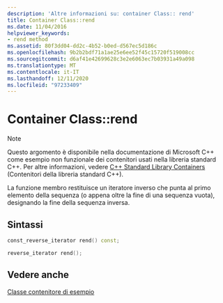 ```yaml
---
description: 'Altre informazioni su: container Class:: rend'
title: Container Class::rend
ms.date: 11/04/2016
helpviewer_keywords:
- rend method
ms.assetid: 80f3dd04-dd2c-4b52-b0ed-d567ec5d186c
ms.openlocfilehash: 9b2b2bdf71a1ae25e6ee52f45c15720f519008cc
ms.sourcegitcommit: d6af41e42699628c3e2e6063ec7b03931a49a098
ms.translationtype: MT
ms.contentlocale: it-IT
ms.lasthandoff: 12/11/2020
ms.locfileid: "97233409"
---
```

# <a name="container-classrend"></a>Container Class::rend

> [!NOTE]
> Questo argomento è disponibile nella documentazione di Microsoft C++ come esempio non funzionale dei contenitori usati nella libreria standard C++. Per altre informazioni, vedere [C++ Standard Library Containers](../standard-library/stl-containers.md) (Contenitori della libreria standard C++).

La funzione membro restituisce un iteratore inverso che punta al primo elemento della sequenza (o appena oltre la fine di una sequenza vuota), designando la fine della sequenza inversa.

## <a name="syntax"></a>Sintassi

```cpp
const_reverse_iterator rend() const;

reverse_iterator rend();
```

## <a name="see-also"></a>Vedere anche

[Classe contenitore di esempio](../standard-library/sample-container-class.md)
